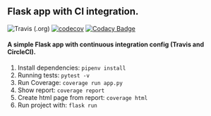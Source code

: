 ## Flask app with CI integration.

![Travis (.org)](https://img.shields.io/travis/bergpb/flask-ci-test.svg)
[![codecov](https://codecov.io/gh/bergpb/flask-ci-test/branch/master/graph/badge.svg)](https://codecov.io/gh/bergpb/flask-ci-test)
[![Codacy Badge](https://api.codacy.com/project/badge/Grade/a0759b8c0a1d411291aad485408ba1c0)](https://www.codacy.com/app/bergpb/flask-ci-test?utm_source=github.com&amp;utm_medium=referral&amp;utm_content=bergpb/flask-ci-test&amp;utm_campaign=Badge_Grade)


#### A simple Flask app with continuous integration config (Travis and CircleCI).


1. Install dependencies: ```pipenv install```
2. Running tests: ```pytest -v```
3. Run Coverage: ```coverage run app.py```
4. Show report: ```coverage report```
5. Create html page from report: ```coverage html```
6. Run project with: ```flask run```